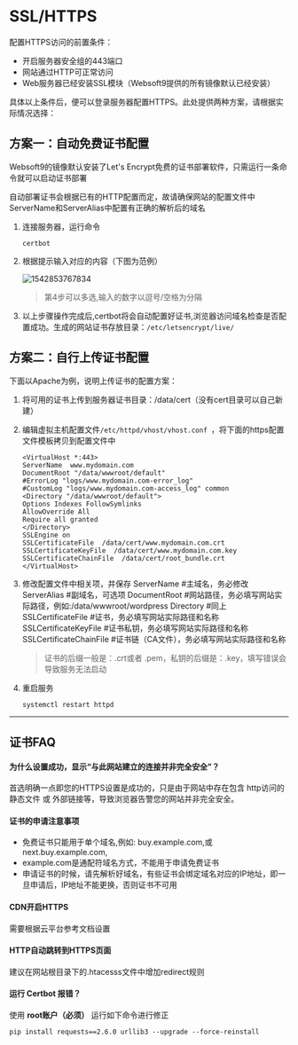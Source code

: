 # SSL/HTTPS

配置HTTPS访问的前置条件：

* 开启服务器安全组的443端口
* 网站通过HTTP可正常访问
* Web服务器已经安装SSL模块（Websoft9提供的所有镜像默认已经安装）

具体以上条件后，便可以登录服务器配置HTTPS。此处提供两种方案，请根据实际情况选择：

## 方案一：自动免费证书配置

Websoft9的镜像默认安装了Let's Encrypt免费的证书部署软件，只需运行一条命令就可以启动证书部署

自动部署证书会根据已有的HTTP配置而定，故请确保网站的配置文件中ServerName和ServerAlias中配置有正确的解析后的域名

1. 连接服务器，运行命令 
   ```
   certbot
   ```
2. 根据提示输入对应的内容（下图为范例）

   ![1542853767834](https://libs.websoft9.com/Websoft9/DocsPicture/zh/lamp/certbot-websoft9.png)

   > 第4步可以多选,输入的数字以逗号/空格为分隔

4.  以上步骤操作完成后,certbot将会自动配置好证书,浏览器访问域名检查是否配置成功。生成的网站证书存放目录：`/etc/letsencrypt/live/`

## 方案二：自行上传证书配置

下面以Apache为例，说明上传证书的配置方案：

1.  将可用的证书上传到服务器证书目录：/data/cert（没有cert目录可以自己新建）
2.  编辑虚拟主机配置文件`/etc/httpd/vhost/vhost.conf `，将下面的https配置文件模板拷贝到配置文件中

    ```
    <VirtualHost *:443>
    ServerName  www.mydomain.com
    DocumentRoot "/data/wwwroot/default"
    #ErrorLog "logs/www.mydomain.com-error_log"
    #CustomLog "logs/www.mydomain.com-access_log" common
    <Directory "/data/wwwroot/default">
    Options Indexes FollowSymlinks
    AllowOverride All
    Require all granted
    </Directory>
    SSLEngine on
    SSLCertificateFile  /data/cert/www.mydomain.com.crt
    SSLCertificateKeyFile  /data/cert/www.mydomain.com.key
    SSLCertificateChainFile  /data/cert/root_bundle.crt
    </VirtualHost>
    ```

4.  修改配置文件中相关项，并保存
     ServerName  #主域名，务必修改 
     ServerAlias   #副域名，可选项 
     DocumentRoot #网站路径，务必填写网站实际路径，例如:/data/wwwroot/wordpress 
     Directory #同上 
     SSLCertificateFile #证书，务必填写网站实际路径和名称
     SSLCertificateKeyFile #证书私钥，务必填写网站实际路径和名称
     SSLCertificateChainFile #证书链（CA文件），务必填写网站实际路径和名称

     > 证书的后缀一般是：.crt或者 .pem，私钥的后缀是：.key，填写错误会导致服务无法启动

5.  重启服务

    ```
    systemctl restart httpd
    ```




---

## 证书FAQ

#### 为什么设置成功，显示“与此网站建立的连接并非完全安全”？

首选明确一点即您的HTTPS设置是成功的，只是由于网站中存在包含 http访问的静态文件 或 外部链接等，导致浏览器告警您的网站并非完全安全。

#### 证书的申请注意事项

*   免费证书只能用于单个域名,例如: buy.example.com,或next.buy.example.com,
*   example.com是通配符域名方式，不能用于申请免费证书
*   申请证书的时候，请先解析好域名，有些证书会绑定域名对应的IP地址，即一旦申请后，IP地址不能更换，否则证书不可用

#### CDN开启HTTPS

需要根据云平台参考文档设置

#### HTTP自动跳转到HTTPS页面

建议在网站根目录下的.htacesss文件中增加redirect规则

#### 运行 Certbot 报错？

使用 **root账户（必须）** 运行如下命令进行修正
```
pip install requests==2.6.0 urllib3 --upgrade --force-reinstall
```
